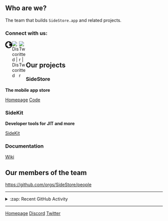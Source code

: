 <!-- 
Docs: How to use GitHub README and actions to auto-generate embedded content.
https://github.com/anuraghazra/github-readme-stats
https://www.youtube.com/watch?v=n6d4KHSKqGk
https://github.com/rahuldkjain/github-profile-readme-generator
 -->

## Who are we?

The team that builds `SideStore.app` and related projects.

### Connect with us:

<!--
[![Website](https://img.shields.io/website?label=sidestore.io&style=for-the-badge&url=https://sidestore.io)](https://sidestore.io)
[![Twitter Follow](https://img.shields.io/twitter/follow/sidestore_io?color=1DA1F2&logo=twitter&style=for-the-badge)](https://twitter.com/intent/follow?original_referer=https%3A%2F%2Fgithub.com%2Fsidestore&screen_name=sidestore)
[![GitHub Followers](https://img.shields.io/github/followers/sidestore?style=for-the-badge)]()
[![GitHub Sponsors](https://img.shields.io/github/sponsors/sidestore?style=for-the-badge
)]() 
-->

[<img align="left" alt="sidestore.io" width="22px" src="https://raw.githubusercontent.com/iconic/open-iconic/master/svg/globe.svg" />][website]
[<img align="left" alt="Discord | Discord" width="22px" src="https://cdn.jsdelivr.net/npm/simple-icons@v3/icons/discord.svg" />][discord]
[<img align="left" alt="Twitter | Twitter" width="22px" src="https://cdn.jsdelivr.net/npm/simple-icons@v3/icons/twitter.svg" />][twitter]

<br />
<br />

## Our projects

### SideStore

__The mobile app store__

[Homepage][website]
[Code][git.sidestore]

### SideKit

__Developer tools for JIT and more__

[SideKit][git.sidekit]

### Documentation

[Wiki][wiki]

## Our members of the team

https://github.com/orgs/SideStore/people

---

<details>
  <summary>:zap: Recent GitHub Activity</summary>

<!--START_SECTION:activity-->
1. 🗣 Commented on [#778](https://github.com/SideStore/SideStore/issues/778) in [SideStore/SideStore](https://github.com/SideStore/SideStore)
2. 🗣 Commented on [#1](https://github.com/SideStore/StosVPN/issues/1) in [SideStore/StosVPN](https://github.com/SideStore/StosVPN)
3. 🗣 Commented on [#924](https://github.com/SideStore/SideStore/issues/924) in [SideStore/SideStore](https://github.com/SideStore/SideStore)
4. ❗️ Opened issue [#928](https://github.com/SideStore/SideStore/issues/928) in [SideStore/SideStore](https://github.com/SideStore/SideStore)
5. 🗣 Commented on [#927](https://github.com/SideStore/SideStore/issues/927) in [SideStore/SideStore](https://github.com/SideStore/SideStore)
6. ❗️ Opened issue [#927](https://github.com/SideStore/SideStore/issues/927) in [SideStore/SideStore](https://github.com/SideStore/SideStore)
7. 💪 Opened PR [#1](https://github.com/SideStore/StosVPN/pull/1) in [SideStore/StosVPN](https://github.com/SideStore/StosVPN)
8. 🗣 Commented on [#774](https://github.com/SideStore/SideStore/issues/774) in [SideStore/SideStore](https://github.com/SideStore/SideStore)
9. 🗣 Commented on [#918](https://github.com/SideStore/SideStore/issues/918) in [SideStore/SideStore](https://github.com/SideStore/SideStore)
10. 🗣 Commented on [#924](https://github.com/SideStore/SideStore/issues/924) in [SideStore/SideStore](https://github.com/SideStore/SideStore)
11. 🗣 Commented on [#778](https://github.com/SideStore/SideStore/issues/778) in [SideStore/SideStore](https://github.com/SideStore/SideStore)
12. 🗣 Commented on [#918](https://github.com/SideStore/SideStore/issues/918) in [SideStore/SideStore](https://github.com/SideStore/SideStore)
13. 🗣 Commented on [#918](https://github.com/SideStore/SideStore/issues/918) in [SideStore/SideStore](https://github.com/SideStore/SideStore)
14. 🗣 Commented on [#918](https://github.com/SideStore/SideStore/issues/918) in [SideStore/SideStore](https://github.com/SideStore/SideStore)
15. 🗣 Commented on [#918](https://github.com/SideStore/SideStore/issues/918) in [SideStore/SideStore](https://github.com/SideStore/SideStore)
16. 🗣 Commented on [#918](https://github.com/SideStore/SideStore/issues/918) in [SideStore/SideStore](https://github.com/SideStore/SideStore)
17. 🗣 Commented on [#918](https://github.com/SideStore/SideStore/issues/918) in [SideStore/SideStore](https://github.com/SideStore/SideStore)
18. 🗣 Commented on [#918](https://github.com/SideStore/SideStore/issues/918) in [SideStore/SideStore](https://github.com/SideStore/SideStore)
19. 🗣 Commented on [#918](https://github.com/SideStore/SideStore/issues/918) in [SideStore/SideStore](https://github.com/SideStore/SideStore)
20. 💪 Opened PR [#926](https://github.com/SideStore/SideStore/pull/926) in [SideStore/SideStore](https://github.com/SideStore/SideStore)
<!--END_SECTION:activity-->

</details>

---

[Homepage][patreon] [Discord][discord] [Twitter][twitter]

<!--
- [Patreon][patreon]
- [OpenCollective][opencollective]
- [YouTube][youtube]
-->

[website]: https://sidestore.io
[wiki]: https://wiki.sidestore.io
[twitter]: https://twitter.com/sidestore_io
[discord]: https://discord.gg/sidestore-949183273383395328
[youtube]: https://youtube.com/TODO
[patreon]: https://www.patreon.com/SideStore
[opencollective]: https://opencollective.com/TODO
[git.sidestore]: https://github.com/SideStore/SideStore/
[git.sidekit]: https://github.com/SideStore/SideKit


